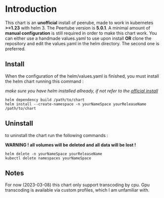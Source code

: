 # Introduction
This chart is an **unofficial** install of peerube, made to work in kubernetes **>=1.23** with helm 3.
The Peertube version is **5.0.1**. A minimal amount of **manual configuration** is still required in order to make this chart work.
You can either use a handmade values.yaml to use upon install **OR** clone the repository and edit the values.yaml in the helm directory. The second one is preferred.

## Install
When the configuration of the helm/values.yaml is finished, you must install the helm chart running this command :

*make sure you have helm installed allready, if not refer to the [official install](https://helm.sh/docs/intro/install/)*

```
helm dependency build /path/to/chart
helm install --create-namespace -n yourNameSpace yourReleaseName /path/to/chart
```

## Uninstall
to uninstall the chart run the following commands :

**WARNING ! all volumes will be deleted and all data will be lost !**


``` 
helm delete -n yourNameSpace yourReleaseName 
kubectl delete namespaces yourNameSpace
```

## Notes
For now (2023-03-08) this chart only support transcoding by cpu. Gpu transcoding is available via custom profiles, which I am unfamiliar with.
